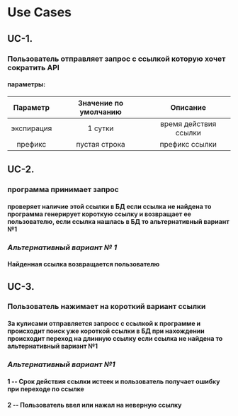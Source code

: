 # Use Cases

## UC-1.

### Пользователь отправляет запрос с ссылкой которую хочет сократить API             
                                                         
#### параметры: 
|   Параметр   | Значение по умолчанию |       Описание        |
|    :---:     |         :---:         |         :---:         |
|  экспирация  |        1 сутки        | время действия ссылки |
|   префикс    |     пустая строка     |    префикс ссылки     | 

## UC-2.

### программа принимает запрос

#### проверяет наличие этой ссылки в БД если ссылка не найдена то программа генерирует короткую ссылку и возвращает ее пользователю, если ссылка нашлась в БД то альтернативный вариант  №1

### ***Альтернативный вариант № 1***

#### Найденная ссылка возвращается пользователю

## UC-3.

### Пользователь нажимает на короткий вариант ссылки

#### За кулисами отправляется запросс с ссылкой к программе и происходит поиск уже короткой ссылки в БД при нахождении происходит переход на длинную ссылку если ссылка не найдена то альтернативный вариант №1

### ***Альтернативный вариант №1***

#### 1 -- Срок действия ссылки истеек и пользователь получает ошибку при переходе по ссылке

#### 2 -- Пользователь ввел или нажал на неверную ссылку